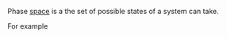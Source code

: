 
Phase [space](mathematical_space.md) is a the set of possible states of a system can take.

For example 